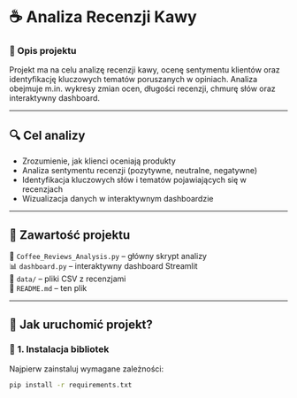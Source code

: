 # ☕ Analiza Recenzji Kawy

### 📌 Opis projektu  
Projekt ma na celu analizę recenzji kawy, ocenę sentymentu klientów oraz identyfikację kluczowych tematów poruszanych w opiniach. Analiza obejmuje m.in. wykresy zmian ocen, długości recenzji, chmurę słów oraz interaktywny dashboard.

---

## 🔍 **Cel analizy**  
- Zrozumienie, jak klienci oceniają produkty  
- Analiza sentymentu recenzji (pozytywne, neutralne, negatywne)  
- Identyfikacja kluczowych słów i tematów pojawiających się w recenzjach  
- Wizualizacja danych w interaktywnym dashboardzie  

---

## 📂 **Zawartość projektu**  
📄 `Coffee_Reviews_Analysis.py` – główny skrypt analizy  
📊 `dashboard.py` – interaktywny dashboard Streamlit  
📁 `data/` – pliki CSV z recenzjami  
📄 `README.md` – ten plik  

---

## 🚀 **Jak uruchomić projekt?**  
### 🔹 1. Instalacja bibliotek  
Najpierw zainstaluj wymagane zależności:  
```bash
pip install -r requirements.txt
